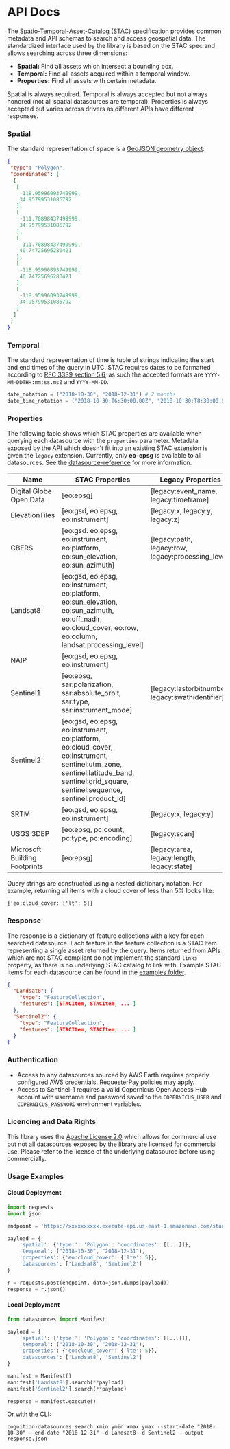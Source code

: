 # API Docs

The [Spatio-Temporal-Asset-Catalog (STAC)](https://github.com/radiantearth/stac-spec) specification provides common metadata and API schemas to search and access geospatial data.  The standardized interface used by the library is based on the STAC spec and allows searching across three dimensions:

- **Spatial:** Find all assets which intersect a bounding box.
- **Temporal:** Find all assets acquired within a temporal window.
- **Properties:** Find all assets with certain  metadata.

Spatial is always required.  Temporal is always accepted but not always honored (not all spatial datasources are temporal).  Properties is always accepted but varies across drivers as different APIs have different responses.

### Spatial
The standard representation of space is a [GeoJSON geometry object](https://tools.ietf.org/html/rfc7946#section-3.1):

```json
{
 "type": "Polygon",
 "coordinates": [
  [
   [
    -118.95996093749999,
    34.95799531086792
   ],
   [
    -111.70898437499999,
    34.95799531086792
   ],
   [
    -111.70898437499999,
    40.74725696280421
   ],
   [
    -118.95996093749999,
    40.74725696280421
   ],
   [
    -118.95996093749999,
    34.95799531086792
   ]
  ]
 ]
}
```

### Temporal
The standard representation of time is tuple of strings indicating the start and end times of the query in UTC.  STAC requires dates to be formatted according to [RFC 3339 section 5.6](https://tools.ietf.org/html/rfc3339#section-5.6), as such the accepted formats are `YYYY-MM-DDTHH:mm:ss.msZ` and `YYYY-MM-DD`.

```python
date_notation = ("2018-10-30", "2018-12-31") # 2 months
date_time_notation = ("2018-10-30:T6:30:00.00Z", "2018-10-30:T8:30:00.00Z") # 2 hours
```

### Properties
The following table shows which STAC properties are available when querying each datasource with the `properties` parameter.  Metadata exposed by the API which doesn't fit into an existing STAC extension is given the `legacy` extension.  Currently, only **eo-epsg** is available to all datasources.  See the [datasource-reference](./datasource-reference.md) for more information.

| Name | STAC Properties | Legacy Properties | **kwargs |
|----------------|---------------------------------------------------------------------------------------------------------------------------------------------------------------------------------------|----------------------------------------------------|---------------------|
| Digital Globe Open Data | [eo:epsg] | [legacy:event_name, legacy:timeframe] | [limit] |
| ElevationTiles | [eo:gsd, eo:epsg, eo:instrument] | [legacy:x, legacy:y, legacy:z] | [limit, zoom] |
| CBERS | [eo:gsd: eo:epsg, eo:instrument, eo:platform, eo:sun_elevation, eo:sun_azimuth] | [legacy:path, legacy:row, legacy:processing_level] | [limit] |
| Landsat8 | [eo:gsd, eo:epsg, eo:instrument, eo:platform, eo:sun_elevation, eo:sun_azimuth, eo:off_nadir, eo:cloud_cover, eo:row, eo:column, landsat:processing_level] |  | [limit] |
| NAIP | [eo:gsd, eo:epsg, eo:instrument] |  |  |
| Sentinel1 | [eo:epsg, sar:polarization, sar:absolute_orbit, sar:type, sar:instrument_mode] | [legacy:lastorbitnumber, legacy:swathidentifier] | [limit] |
| Sentinel2 | [eo:gsd, eo:epsg, eo:instrument, eo:platform, eo:cloud_cover, eo:instrument, sentinel:utm_zone, sentinel:latitude_band, sentinel:grid_square, sentinel:sequence, sentinel:product_id] |  | [limit] |
| SRTM | [eo:gsd, eo:epsg, eo:instrument] | [legacy:x, legacy:y] | [limit] |
| USGS 3DEP | [eo:epsg, pc:count, pc:type, pc:encoding] | [legacy:scan] | [limit] |
| Microsoft Building Footprints | [eo:epsg] | [legacy:area, legacy:length, legacy:state] | [limit] |

Query strings are constructed using a nested dictionary notation.  For example, returning all items with a cloud cover of less than 5% looks like:

```
{'eo:cloud_cover: {'lt': 5}}
```

### Response
The response is a dictionary of feature collections with a key for each searched datasource.  Each feature in the feature collection is a STAC Item representing a single asset returned by the query.  Items returned from APIs which are not STAC compliant do not implement the standard `links` property, as there is no underlying STAC catalog to link with.  Example STAC Items for each datasource can be found in the [examples folder](./examples).

```json
{
  "Landsat8": {
    "type": "FeatureCollection",
    "features": [STACItem, STACItem, ... ]
  },
  "Sentinel2": {
    "type": "FeatureCollection",
    "features": [STACItem, STACItem, ... ]
  }
}
```

### Authentication
- Access to any datasources sourced by AWS Earth requires properly configured AWS credentials.  RequesterPay policies may apply.
- Access to Sentinel-1 requires a valid Copernicus Open Access Hub account with username and password saved to the `COPERNICUS_USER` and `COPERNICUS_PASSWORD` environment variables.

### Licencing and Data Rights
This library uses the [Apache License 2.0](https://choosealicense.com/licenses/apache-2.0/) which allows for commercial use but not all datasources exposed by the library are licensed for commercial use.  Please refer to the license of the underlying datasource before using commercially.

### Usage Examples
#### Cloud Deployment
```python
import requests
import json

endpoint = 'https://xxxxxxxxxx.execute-api.us-east-1.amazonaws.com/stac/search'

payload = {
    'spatial': {'type:': 'Polygon': 'coordinates': [[...]]},
    'temporal': ("2018-10-30", "2018-12-31"),
    'properties': {'eo:cloud_cover': {'lte': 5}},
    'datasources': ['Landsat8', 'Sentinel2']
}

r = requests.post(endpoint, data=json.dumps(payload))
response = r.json()
```

#### Local Deployment
```python
from datasources import Manifest

payload = {
    'spatial': {'type:': 'Polygon': 'coordinates': [[...]]},
    'temporal': ("2018-10-30", "2018-12-31"),
    'properties': {'eo:cloud_cover': {'lte': 5}},
    'datasources': ['Landsat8', 'Sentinel2']
}

manifest = Manifest()
manifest['Landsat8'].search(**payload)
manifest['Sentinel2'].search(**payload)

response = manifest.execute()
```

Or with the CLI:

```
cognition-datasources search xmin ymin xmax ymax --start-date "2018-10-30" --end-date "2018-12-31" -d Landsat8 -d Sentinel2 --output response.json
```

